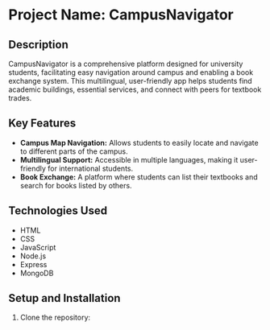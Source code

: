 # Project Name: CampusNavigator

## Description
CampusNavigator is a comprehensive platform designed for university students, facilitating easy navigation around campus and enabling a book exchange system. This multilingual, user-friendly app helps students find academic buildings, essential services, and connect with peers for textbook trades.

## Key Features
- **Campus Map Navigation:** Allows students to easily locate and navigate to different parts of the campus.
- **Multilingual Support:** Accessible in multiple languages, making it user-friendly for international students.
- **Book Exchange:** A platform where students can list their textbooks and search for books listed by others.

## Technologies Used
- HTML
- CSS
- JavaScript
- Node.js
- Express
- MongoDB

## Setup and Installation
1. Clone the repository:

